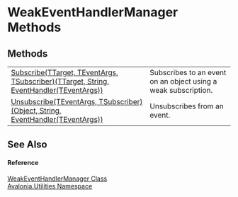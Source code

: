 # WeakEventHandlerManager Methods




## Methods
<table>
<tr>
<td><a href="M_Avalonia_Utilities_WeakEventHandlerManager_Subscribe__3">Subscribe(TTarget, TEventArgs, TSubscriber)(TTarget, String, EventHandler(TEventArgs))</a></td>
<td>Subscribes to an event on an object using a weak subscription.</td>
</tr>
<tr>
<td><a href="M_Avalonia_Utilities_WeakEventHandlerManager_Unsubscribe__2">Unsubscribe(TEventArgs, TSubscriber)(Object, String, EventHandler(TEventArgs))</a></td>
<td>Unsubscribes from an event.</td>
</tr>
</table>

## See Also


#### Reference
<a href="T_Avalonia_Utilities_WeakEventHandlerManager">WeakEventHandlerManager Class</a>  
<a href="N_Avalonia_Utilities">Avalonia.Utilities Namespace</a>  

